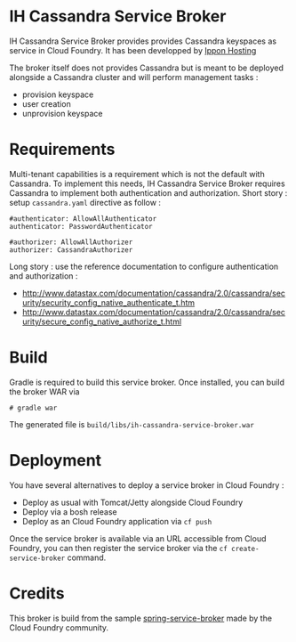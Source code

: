 IH Cassandra Service Broker
===========================

IH Cassandra Service Broker provides provides Cassandra keyspaces as service in Cloud Foundry. It has been developped by [Ippon Hosting](http://www.ippon-hosting.com/)

The broker itself does not provides Cassandra but is meant to be deployed alongside a Cassandra cluster and will perform management tasks : 

 - provision keyspace
 - user creation
 - unprovision keyspace
 
# Requirements

Multi-tenant capabilities is a requirement which is not the default with Cassandra. To implement this needs, IH Cassandra Service Broker requires Cassandra to implement both authentication and authorization. Short story : setup `cassandra.yaml` directive as follow :

    #authenticator: AllowAllAuthenticator
    authenticator: PasswordAuthenticator
    
    #authorizer: AllowAllAuthorizer
    authorizer: CassandraAuthorizer


Long story : use the reference documentation to configure authentication and authorization :

  - http://www.datastax.com/documentation/cassandra/2.0/cassandra/security/security_config_native_authenticate_t.htm
  - http://www.datastax.com/documentation/cassandra/2.0/cassandra/security/secure_config_native_authorize_t.html


# Build

Gradle is required to build this service broker. Once installed, you can build the broker WAR via 

    # gradle war
    

The generated file is `build/libs/ih-cassandra-service-broker.war`



# Deployment

You have several alternatives to deploy a service broker in Cloud Foundry :

 - Deploy as usual with Tomcat/Jetty alongside Cloud Foundry
 - Deploy via a bosh release
 - Deploy as an Cloud Foundry application via `cf push`

Once the service broker is available via an URL accessible from Cloud Foundry, you can then register the service broker via the  `cf create-service-broker` command.

# Credits

This broker is build from the sample [spring-service-broker](https://github.com/cloudfoundry-community/spring-service-broker) made by the Cloud Foundry community.
